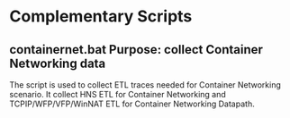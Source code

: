 # Complementary Scripts

## containernet.bat Purpose: collect Container Networking data
The script is used to collect ETL traces needed for Container Networking scenario. It collect HNS ETL for Container Networking and TCPIP/WFP/VFP/WinNAT ETL for Container Networking Datapath. 
